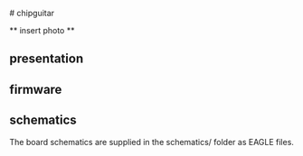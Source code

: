 #   c h i p g u i t a r ** insert photo **## presentation## firmware## schematics 
The board schematics are supplied in the schematics/ folder as EAGLE files.
 
